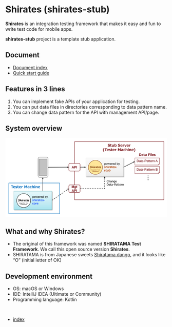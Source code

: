 # Shirates (shirates-stub)

**Shirates** is an integration testing framework that makes it easy and fun to write test code for mobile apps.

**shirates-stub** project is a template stub application.

## Document

- [Document index](./docs/markdown/index.md)
- [Quick start guide](./docs/markdown/quick-start.md)

## Features in 3 lines

1. You can implement fake APIs of your application for testing.
1. You can put data files in directories corresponding to data pattern name.
1. You can change data pattern for the API with management API/page.

## System overview

![](docs/markdown/_images/system_overview.png)

## What and why Shirates?

- The original of this framework was named **SHIRATAMA Test Framework**. We call this open source version **Shirates**.
- SHIRATAMA is from Japanese sweets [Shiratama dango], and it looks like “O” (initial letter of OK)

## Development environment

- OS: macOS or Windows
- IDE: IntelliJ IDEA (Ultimate or Community)
- Programming language: Kotlin

[Shiratama dango]: https://www.google.com/search?q=Shiratama+dango&rlz=1C5CHFA_enJP809JP809&source=lnms&tbm=isch&sa=X&ved=2ahUKEwiD08mKsI_uAhU-xYsBHdpfDAkQ_AUoAXoECA4QAw&biw=1570&bih=1497

<br>

- [index]

[index]: docs/markdown/index.md

<br>
